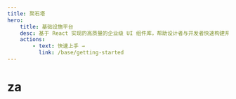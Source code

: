 ```yaml
---
title: 聚石塔
hero:
    title: 基础设施平台
    desc: 基于 React 实现的高质量的企业级 UI 组件库，帮助设计者与开发者快速构建系统。
    actions:
        - text: 快速上手 →
          link: /base/getting-started
---
```


# za

